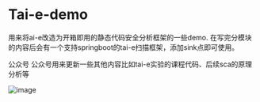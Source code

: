 # Tai-e-demo
用来将ai-e改造为开箱即用的静态代码安全分析框架的一些demo.
在写完分模块的内容后会有一个支持springboot的tai-e扫描框架，添加sink点即可使用。


公众号
公众号用来更新一些其他内容比如tai-e实验的课程代码、后续sca的原理分析等

![image](https://github.com/lcark/Tai-e-demo/assets/45418164/9f416059-7a6a-4c7a-8499-7916a5e142ff)
